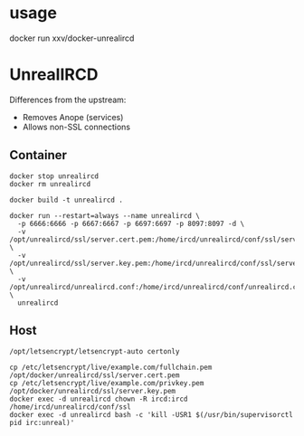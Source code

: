 # usage

  docker run xxv/docker-unrealircd
  
UnrealIRCD
==========

Differences from the upstream:

* Removes Anope (services)
* Allows non-SSL connections

Container
------

```
docker stop unrealircd
docker rm unrealircd

docker build -t unrealircd .

docker run --restart=always --name unrealircd \
  -p 6666:6666 -p 6667:6667 -p 6697:6697 -p 8097:8097 -d \
  -v /opt/unrealircd/ssl/server.cert.pem:/home/ircd/unrealircd/conf/ssl/server.cert.pem \
  -v /opt/unrealircd/ssl/server.key.pem:/home/ircd/unrealircd/conf/ssl/server.key.pem \
  -v /opt/unrealircd/unrealircd.conf:/home/ircd/unrealircd/conf/unrealircd.conf \
  unrealircd
```


Host
------

```
/opt/letsencrypt/letsencrypt-auto certonly

cp /etc/letsencrypt/live/example.com/fullchain.pem /opt/docker/unrealircd/ssl/server.cert.pem
cp /etc/letsencrypt/live/example.com/privkey.pem /opt/docker/unrealircd/ssl/server.key.pem
docker exec -d unrealircd chown -R ircd:ircd /home/ircd/unrealircd/conf/ssl
docker exec -d unrealircd bash -c 'kill -USR1 $(/usr/bin/supervisorctl pid irc:unreal)'
```
 
